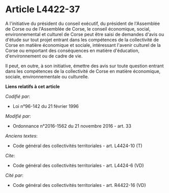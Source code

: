 # Article L4422-37

A l'initiative du président du conseil exécutif, du président de l'Assemblée de Corse ou de l'Assemblée de Corse, le conseil
économique, social, environnemental et culturel de Corse peut être saisi de demandes d'avis ou d'étude sur tout projet
entrant dans les compétences de la collectivité de Corse en matière économique et sociale, intéressant l'avenir culturel de
la Corse ou emportant des conséquences en matière d'éducation, d'environnement ou de cadre de vie. 

Il peut, en outre, à son initiative, émettre des avis sur toute question entrant dans les compétences de la collectivité de
Corse en matière économique, sociale, environnementale ou culturelle.

**Liens relatifs à cet article**

_Codifié par_:

  - Loi n°96-142 du 21 février 1996

_Modifié par_:

  - Ordonnance n°2016-1562 du 21 novembre 2016 - art. 33

_Anciens textes_:

  - Code général des collectivités territoriales - art. L4424-10 (T)

_Cite_:

  - Code général des collectivités territoriales - art. L4424-6 (VD)

_Cité par_:

  - Code général des collectivités territoriales - art. R4422-16 (VD)
